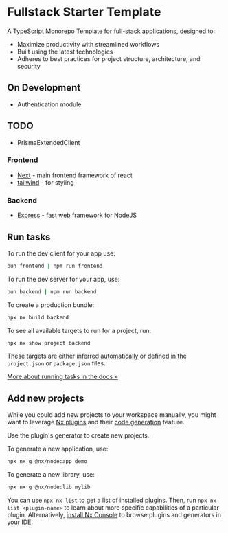 # Fullstack Starter Template

A TypeScript Monorepo Template for full-stack applications, designed to:

- Maximize productivity with streamlined workflows
- Built using the latest technologies
- Adheres to best practices for project structure, architecture, and security

## On Development

- Authentication module

## TODO

- PrismaExtendedClient

### Frontend

- [Next]() - main frontend framework of react
- [tailwind]() - for styling

### Backend

- [Express]() - fast web framework for NodeJS

## Run tasks

To run the dev client for your app use:

```sh
bun frontend | npm run frontend
```

To run the dev server for your app, use:

```sh
bun backend | npm run backend
```

To create a production bundle:

```sh
npx nx build backend
```

To see all available targets to run for a project, run:

```sh
npx nx show project backend
```

These targets are either [inferred automatically](https://nx.dev/concepts/inferred-tasks?utm_source=nx_project&utm_medium=readme&utm_campaign=nx_projects) or defined in the `project.json` or `package.json` files.

[More about running tasks in the docs &raquo;](https://nx.dev/features/run-tasks?utm_source=nx_project&utm_medium=readme&utm_campaign=nx_projects)

## Add new projects

While you could add new projects to your workspace manually, you might want to leverage [Nx plugins](https://nx.dev/concepts/nx-plugins?utm_source=nx_project&utm_medium=readme&utm_campaign=nx_projects) and their [code generation](https://nx.dev/features/generate-code?utm_source=nx_project&utm_medium=readme&utm_campaign=nx_projects) feature.

Use the plugin's generator to create new projects.

To generate a new application, use:

```sh
npx nx g @nx/node:app demo
```

To generate a new library, use:

```sh
npx nx g @nx/node:lib mylib
```

You can use `npx nx list` to get a list of installed plugins. Then, run `npx nx list <plugin-name>` to learn about more specific capabilities of a particular plugin. Alternatively, [install Nx Console](https://nx.dev/getting-started/editor-setup?utm_source=nx_project&utm_medium=readme&utm_campaign=nx_projects) to browse plugins and generators in your IDE.
